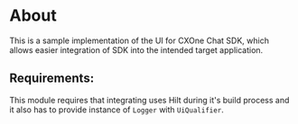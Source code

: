 # About

This is a sample implementation of the UI for CXOne Chat SDK, which allows easier integration of SDK into
the intended target application.

## Requirements:

This module requires that integrating uses Hilt during it's build process and it also has to provide instance of `Logger`
with `UiQualifier`.
